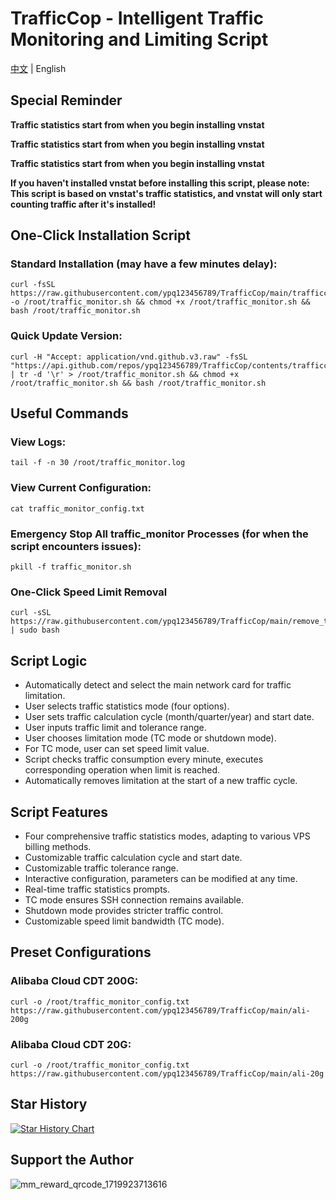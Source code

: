 # TrafficCop - Intelligent Traffic Monitoring and Limiting Script
[中文](README.md) | English
## Special Reminder
**Traffic statistics start from when you begin installing vnstat**

**Traffic statistics start from when you begin installing vnstat**

**Traffic statistics start from when you begin installing vnstat**

**If you haven't installed vnstat before installing this script, please note: This script is based on vnstat's traffic statistics, and vnstat will only start counting traffic after it's installed!**

## One-Click Installation Script

### Standard Installation (may have a few minutes delay):
```
curl -fsSL https://raw.githubusercontent.com/ypq123456789/TrafficCop/main/trafficcop.sh -o /root/traffic_monitor.sh && chmod +x /root/traffic_monitor.sh && bash /root/traffic_monitor.sh
```
### Quick Update Version:
```
curl -H "Accept: application/vnd.github.v3.raw" -fsSL "https://api.github.com/repos/ypq123456789/TrafficCop/contents/trafficcop.sh" | tr -d '\r' > /root/traffic_monitor.sh && chmod +x /root/traffic_monitor.sh && bash /root/traffic_monitor.sh
```
## Useful Commands
### View Logs:
```
tail -f -n 30 /root/traffic_monitor.log
```
### View Current Configuration:
```
cat traffic_monitor_config.txt
```
### Emergency Stop All traffic_monitor Processes (for when the script encounters issues):
```
pkill -f traffic_monitor.sh
```
### One-Click Speed Limit Removal
```
curl -sSL https://raw.githubusercontent.com/ypq123456789/TrafficCop/main/remove_traffic_limit.sh | sudo bash
```

## Script Logic
- Automatically detect and select the main network card for traffic limitation.
- User selects traffic statistics mode (four options).
- User sets traffic calculation cycle (month/quarter/year) and start date.
- User inputs traffic limit and tolerance range.
- User chooses limitation mode (TC mode or shutdown mode).
- For TC mode, user can set speed limit value.
- Script checks traffic consumption every minute, executes corresponding operation when limit is reached.
- Automatically removes limitation at the start of a new traffic cycle.

## Script Features
- Four comprehensive traffic statistics modes, adapting to various VPS billing methods.
- Customizable traffic calculation cycle and start date.
- Customizable traffic tolerance range.
- Interactive configuration, parameters can be modified at any time.
- Real-time traffic statistics prompts.
- TC mode ensures SSH connection remains available.
- Shutdown mode provides stricter traffic control.
- Customizable speed limit bandwidth (TC mode).

## Preset Configurations
### Alibaba Cloud CDT 200G:
```
curl -o /root/traffic_monitor_config.txt https://raw.githubusercontent.com/ypq123456789/TrafficCop/main/ali-200g
```
### Alibaba Cloud CDT 20G:
```
curl -o /root/traffic_monitor_config.txt https://raw.githubusercontent.com/ypq123456789/TrafficCop/main/ali-20g
```

## Star History

[![Star History Chart](https://api.star-history.com/svg?repos=ypq123456789/TrafficCop&type=Date)](https://star-history.com/#ypq123456789/TrafficCop&Date)

## Support the Author
![mm_reward_qrcode_1719923713616](https://github.com/ypq123456789/TrafficCop/assets/114487221/d402da68-b37d-4538-8505-1afe704507b2)
```
